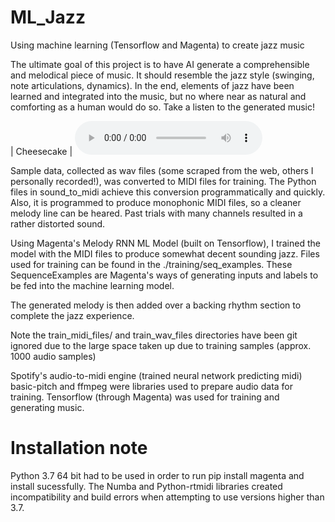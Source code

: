 # ML_Jazz
Using machine learning (Tensorflow and Magenta) to create jazz music

The ultimate goal of this project is to have AI generate a comprehensible and melodical piece of music. It should resemble the jazz style (swinging, note articulations, dynamics). In the end, elements of jazz have been learned and integrated into the music, but no where near as natural and comforting as a human would do so. Take a listen to the generated music!

| Cheesecake | <audio src="Blues_for_Allice_ML_v1.mp3" controls></audio>

Sample data, collected as wav files (some scraped from the web, others I personally recorded!), was converted to MIDI files for training. The Python files in sound_to_midi achieve this conversion programmatically and quickly. Also, it is programmed to produce monophonic MIDI files, so a cleaner melody line can be heared. Past trials with many channels resulted in a rather distorted sound. 

Using Magenta's Melody RNN ML Model (built on Tensorflow), I trained the model with the MIDI files to produce somewhat decent sounding jazz. Files used for training can be found in the ./training/seq_examples. These SequenceExamples are Magenta's ways of generating inputs and labels to be fed into the machine learning model. 

The generated melody is then added over a backing rhythm section to complete the jazz experience.

Note the train_midi_files/ and train_wav_files directories have been git ignored due to the large space taken up due to training samples (approx. 1000 audio samples)

Spotify's audio-to-midi engine (trained neural network predicting midi) basic-pitch and ffmpeg were libraries used to prepare audio data for training. Tensorflow (through Magenta) was used for training and generating music. 

# Installation note
Python 3.7 64 bit had to be used in order to run pip install magenta and install sucessfully. The Numba and Python-rtmidi libraries created incompatibility and build errors when attempting to use versions higher than 3.7. 
